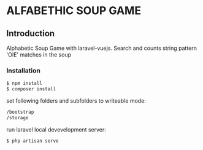 # ALFABETHIC SOUP GAME

## Introduction
Alphabetic Soup Game with laravel-vuejs.
Search and counts string pattern 'OIE' matches in the soup

### Installation

```sh
$ npm install
$ composer install
```
set following folders and subfolders to writeable mode:
```sh
/bootstrap
/storage
```
run laravel local devevelopment server:
```sh
$ php artisan serve
```


